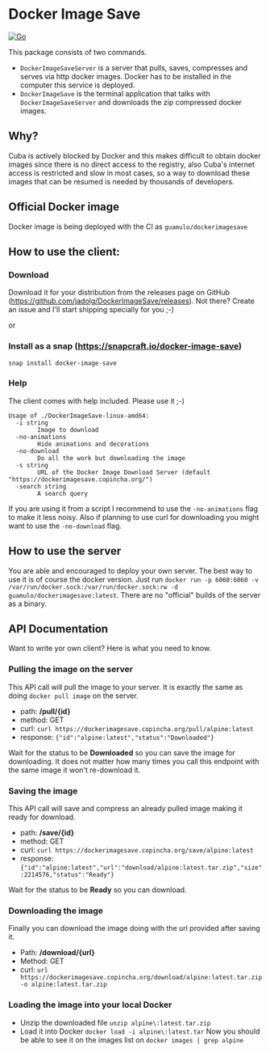 # Docker Image Save

[![Go](https://github.com/jadolg/DockerImageSave/actions/workflows/go.yml/badge.svg)](https://github.com/jadolg/DockerImageSave/actions/workflows/go.yml)

This package consists of two commands. 
* `DockerImageSaveServer` is a server that pulls, saves, compresses and serves via http docker images. Docker has to be installed in the computer this service is deployed. 
* `DockerImageSave` is the terminal application that talks with `DockerImageSaveServer` and downloads the zip compressed docker images.

## Why?
Cuba is actively blocked by Docker and this makes difficult to obtain docker images since there is no direct access to the registry, also Cuba's internet access is restricted and slow in most cases, so a way to download these images that can be resumed is needed by thousands of developers.

## Official Docker image
Docker image is being deployed with the CI as `guamulo/dockerimagesave`

## How to use the client:

### Download

Download it for your distribution from the releases page on GitHub (https://github.com/jadolg/DockerImageSave/releases).
Not there? Create an issue and I'll start shipping specially for you ;-)

or

### Install as a snap (https://snapcraft.io/docker-image-save)

`snap install docker-image-save` 

### Help

The client comes with help included. Please use it ;-)

```
Usage of ./DockerImageSave-linux-amd64:
  -i string
        Image to download
  -no-animations
        Hide animations and decorations
  -no-download
        Do all the work but downloading the image
  -s string
        URL of the Docker Image Download Server (default "https://dockerimagesave.copincha.org/")
  -search string
        A search query
```

If you are using it from a script I recommend to use the `-no-animations` flag to make it less noisy.
Also if planning to use curl for downloading you might want to use the `-no-download` flag.

## How to use the server

You are able and encouraged to deploy your own server. The best way to use it is of course the docker version.
Just run `docker run -p 6060:6060 -v /var/run/docker.sock:/var/run/docker.sock:rw -d guamulo/dockerimagesave:latest`.
There are no "official" builds of the server as a binary.

## API Documentation

Want to write yor own client? Here is what you need to know.

### Pulling the image on the server

This API call will pull the image to your server. It is exactly the same as doing `docker pull image` on the server.
- path: **/pull/{id}**
- method: GET
- curl: `curl https://dockerimagesave.copincha.org/pull/alpine:latest`
- response: `{"id":"alpine:latest","status":"Downloaded"}`

Wait for the status to be **Downloaded** so you can save the image for downloading.
It does not matter how many times you call this endpoint with the same image it won't re-download it.

### Saving the image

This API call will save and compress an already pulled image making it ready for download. 
- path: **/save/{id}**
- method: GET
- curl: `curl https://dockerimagesave.copincha.org/save/alpine:latest`
- response: `{"id":"alpine:latest","url":"download/alpine:latest.tar.zip","size":2214576,"status":"Ready"}`

Wait for the status to be **Ready** so you can download.

### Downloading the image

Finally you can download the image doing with the url provided after saving it.

- Path: **/download/{url}**
- Method: GET
- curl: `url https://dockerimagesave.copincha.org/download/alpine:latest.tar.zip -o alpine:latest.tar.zip`

### Loading the image into your local Docker
- Unzip the downloaded file `unzip alpine\:latest.tar.zip`
- Load it into Docker `docker load -i alpine\:latest.tar`
Now you should be able to see it on the images list on `docker images | grep alpine`

